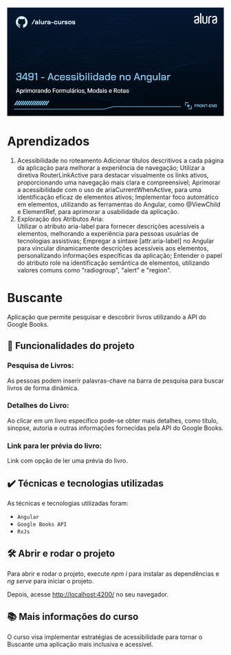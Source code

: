 ![Buscante](thumbnail.png)

# Aprendizados
1. Acessibilidade no roteamento
Adicionar títulos descritivos a cada página da aplicação para melhorar a experiência de navegação;
Utilizar a diretiva RouterLinkActive para destacar visualmente os links ativos, proporcionando uma navegação mais clara e compreensível;
Aprimorar a acessibilidade com o uso de ariaCurrentWhenActive, para uma identificação eficaz de elementos ativos;
Implementar foco automático em elementos, utilizando as ferramentas do Angular, como @ViewChild e ElementRef, para aprimorar a usabilidade da aplicação.
2. Exploração dos Atributos Aria:  
Utilizar o atributo aria-label para fornecer descrições acessíveis a elementos, melhorando a experiência para pessoas usuárias de tecnologias assistivas;
Empregar a sintaxe [attr.aria-label] no Angular para vincular dinamicamente descrições acessíveis aos elementos, personalizando informações específicas da aplicação;
Entender o papel do atributo role na identificação semântica de elementos, utilizando valores comuns como "radiogroup", "alert" e "region".

# Buscante

Aplicação que permite pesquisar e descobrir livros utilizando a API do Google Books. 

## 🔨 Funcionalidades do projeto

### Pesquisa de Livros:

As pessoas podem inserir palavras-chave na barra de pesquisa para buscar livros de forma dinâmica.

### Detalhes do Livro:

Ao clicar em um livro específico pode-se obter mais detalhes, como título, sinopse, autoria e outras informações fornecidas pela API do Google Books.

### Link para ler prévia do livro:

Link com opção de ler uma prévia do livro.

## ✔️ Técnicas e tecnologias utilizadas

As técnicas e tecnologias utilizadas foram:

- `Angular`
- `Google Books API`
- `RxJs`


## 🛠️ Abrir e rodar o projeto

Para abrir e rodar o projeto, execute *npm i* para instalar as dependências e *ng serve* para iniciar o projeto.

Depois, acesse [http://localhost:4200/](url) no seu navegador. 

## 📚 Mais informações do curso

O curso visa implementar estratégias de acessibilidade para tornar o Buscante uma aplicação mais inclusiva e acessível.
